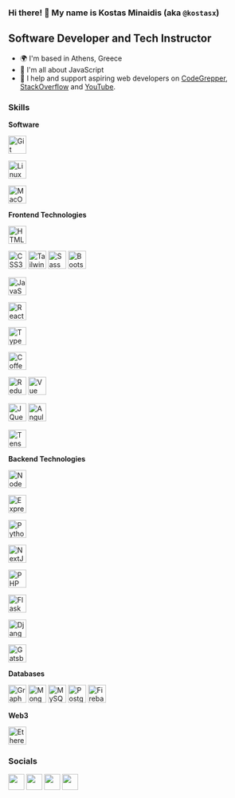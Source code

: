 ### Hi there! 👋 My name is Kostas Minaidis (aka `@kostasx`)

Software Developer and Tech Instructor
--------------------------------------

* 🌍  I'm based in Athens, Greece
* 🧠  I'm all about JavaScript
* 🫶  I help and support aspiring web developers on [CodeGrepper](https://www.grepper.com/profile/kostas-minaidis), [StackOverflow](https://stackoverflow.com/users/4861760/kostas-minaidis) and [YouTube](https://www.youtube.com/@kostas_x).

### Skills

<p><strong>Software</strong></p>

<p align="left">

  <!-- Git -->
  <a href="https://git-scm.com/" target="_blank" rel="noreferrer"><img
      src="https://raw.githubusercontent.com/danielcranney/readme-generator/main/public/icons/skills/git-colored.svg"
      width="36" height="36" alt="Git" />
  </a>

  <!-- Linux -->
  <a href="https://www.linux.org" target="_blank" rel="noreferrer"><img
      src="https://raw.githubusercontent.com/danielcranney/readme-generator/main/public/icons/skills/linux-colored.svg"
      width="36" height="36" alt="Linux" /></a>

  <!-- MacOS -->
  <a href="https://apple.com" target="_blank" rel="noreferrer"><img
      src="https://raw.githubusercontent.com/danielcranney/readme-generator/main/public/icons/skills/macos-colored.svg"
      width="36" height="36" alt="MacOS" /></a>


</p>

<p><strong>Frontend Technologies</strong></p>

<p align="left">

  <a href="https://developer.mozilla.org/en-US/docs/Glossary/HTML5" target="_blank" rel="noreferrer"><img
      src="https://raw.githubusercontent.com/danielcranney/readme-generator/main/public/icons/skills/html5-colored.svg"
      width="36" height="36" alt="HTML5" /></a>

  <a href="https://www.w3.org/TR/CSS/#css" target="_blank" rel="noreferrer"><img
      src="https://raw.githubusercontent.com/danielcranney/readme-generator/main/public/icons/skills/css3-colored.svg"
      width="36" height="36" alt="CSS3" /></a>
  <a href="https://tailwindcss.com/" target="_blank" rel="noreferrer"><img
      src="https://raw.githubusercontent.com/danielcranney/readme-generator/main/public/icons/skills/tailwindcss-colored.svg"
      width="36" height="36" alt="TailwindCSS" /></a>
  <a href="https://sass-lang.com/" target="_blank" rel="noreferrer"><img
      src="https://raw.githubusercontent.com/danielcranney/readme-generator/main/public/icons/skills/sass-colored.svg"
      width="36" height="36" alt="Sass" /></a>
  <a href="https://getbootstrap.com/" target="_blank" rel="noreferrer"><img
      src="https://raw.githubusercontent.com/danielcranney/readme-generator/main/public/icons/skills/bootstrap-colored.svg"
      width="36" height="36" alt="Bootstrap" /></a>

  <a href="https://developer.mozilla.org/en-US/docs/Web/JavaScript" target="_blank" rel="noreferrer"><img
      src="https://raw.githubusercontent.com/danielcranney/readme-generator/main/public/icons/skills/javascript-colored.svg"
      width="36" height="36" alt="JavaScript" /></a>

  <a href="https://reactjs.org/" target="_blank" rel="noreferrer"><img
      src="https://raw.githubusercontent.com/danielcranney/readme-generator/main/public/icons/skills/react-colored.svg"
      width="36" height="36" alt="React" /></a>

  <a href="https://www.typescriptlang.org/" target="_blank" rel="noreferrer"><img
      src="https://raw.githubusercontent.com/danielcranney/readme-generator/main/public/icons/skills/typescript-colored.svg"
      width="36" height="36" alt="TypeScript" /></a>

  <a href="https://coffeescript.org/" target="_blank" rel="noreferrer"><img
      src="https://raw.githubusercontent.com/danielcranney/readme-generator/main/public/icons/skills/coffeescript-colored.svg"
      width="36" height="36" alt="Coffeescript" /></a>

  <a href="https://redux.js.org/" target="_blank" rel="noreferrer"><img
      src="https://raw.githubusercontent.com/danielcranney/readme-generator/main/public/icons/skills/redux-colored.svg"
      width="36" height="36" alt="Redux" /></a>
  <a href="https://vuejs.org/" target="_blank" rel="noreferrer"><img
      src="https://raw.githubusercontent.com/danielcranney/readme-generator/main/public/icons/skills/vuejs-colored.svg"
      width="36" height="36" alt="Vue" /></a>

  <a href="https://jquery.com/" target="_blank" rel="noreferrer"><img
      src="https://raw.githubusercontent.com/danielcranney/readme-generator/main/public/icons/skills/jquery-colored.svg"
      width="36" height="36" alt="JQuery" /></a>
  <a href="https://angular.io/" target="_blank" rel="noreferrer"><img
      src="https://raw.githubusercontent.com/danielcranney/readme-generator/main/public/icons/skills/angularjs-colored.svg"
      width="36" height="36" alt="Angular" /></a>

  <a href="https://www.tensorflow.org/" target="_blank" rel="noreferrer"><img
      src="https://raw.githubusercontent.com/danielcranney/readme-generator/main/public/icons/skills/tensorflow-colored.svg"
      width="36" height="36" alt="TensorFlow" /></a>
</p>

<p><strong>Backend Technologies</strong></p>

<p align="left">

  <a href="https://nodejs.org/en/" target="_blank" rel="noreferrer"><img
      src="https://raw.githubusercontent.com/danielcranney/readme-generator/main/public/icons/skills/nodejs-colored.svg"
      width="36" height="36" alt="NodeJS" /></a>

  <a href="https://expressjs.com/" target="_blank" rel="noreferrer"><img
      src="https://raw.githubusercontent.com/danielcranney/readme-generator/main/public/icons/skills/express-colored.svg"
      width="36" height="36" alt="Express" /></a>

  <a href="https://www.python.org/" target="_blank" rel="noreferrer"><img
      src="https://raw.githubusercontent.com/danielcranney/readme-generator/main/public/icons/skills/python-colored.svg"
      width="36" height="36" alt="Python" />
  </a>

  <a href="https://nextjs.org/docs" target="_blank" rel="noreferrer"><img
      src="https://raw.githubusercontent.com/danielcranney/readme-generator/main/public/icons/skills/nextjs-colored.svg"
      width="36" height="36" alt="NextJs" /></a>

  <a href="https://www.php.net/" target="_blank" rel="noreferrer"><img
      src="https://raw.githubusercontent.com/danielcranney/readme-generator/main/public/icons/skills/php-colored.svg"
      width="36" height="36" alt="PHP" />
  </a>

  <a href="https://flask.palletsprojects.com/en/2.0.x/" target="_blank" rel="noreferrer"><img
      src="https://raw.githubusercontent.com/danielcranney/readme-generator/main/public/icons/skills/flask-colored.svg"
      width="36" height="36" alt="Flask" /></a>

  <a href="https://www.djangoproject.com/" target="_blank" rel="noreferrer"><img
      src="https://raw.githubusercontent.com/danielcranney/readme-generator/main/public/icons/skills/django-colored.svg"
      width="36" height="36" alt="Django" /></a>

  <a href="https://www.gatsbyjs.com/" target="_blank" rel="noreferrer"><img
      src="https://raw.githubusercontent.com/danielcranney/readme-generator/main/public/icons/skills/gatsby-colored.svg"
      width="36" height="36" alt="Gatsby" /></a>

</p>

<p><strong>Databases</strong></p>

<p align="left">
  <a href="https://graphql.org/" target="_blank" rel="noreferrer"><img
      src="https://raw.githubusercontent.com/danielcranney/readme-generator/main/public/icons/skills/graphql-colored.svg"
      width="36" height="36" alt="GraphQL" /></a>
  <a href="https://www.mongodb.com/" target="_blank" rel="noreferrer"><img
      src="https://raw.githubusercontent.com/danielcranney/readme-generator/main/public/icons/skills/mongodb-colored.svg"
      width="36" height="36" alt="MongoDB" /></a>
  <a href="https://www.mysql.com/" target="_blank" rel="noreferrer"><img
      src="https://raw.githubusercontent.com/danielcranney/readme-generator/main/public/icons/skills/mysql-colored.svg"
      width="36" height="36" alt="MySQL" /></a>
  <a href="https://www.postgresql.org/" target="_blank" rel="noreferrer"><img
      src="https://raw.githubusercontent.com/danielcranney/readme-generator/main/public/icons/skills/postgresql-colored.svg"
      width="36" height="36" alt="PostgreSQL" /></a>
  <a href="https://firebase.google.com/" target="_blank" rel="noreferrer"><img
      src="https://raw.githubusercontent.com/danielcranney/readme-generator/main/public/icons/skills/firebase-colored.svg"
      width="36" height="36" alt="Firebase" /></a>

</p>

<p><strong>Web3</strong></p>

<p align="left">

  <!-- Ethereum -->
  <a href="https://ethereum.org/en/" target="_blank" rel="noreferrer"><img
      src="https://raw.githubusercontent.com/danielcranney/readme-generator/main/public/icons/skills/ethereum-colored.svg"
      width="36" height="36" alt="Ethereum" /></a>

</p>

### Socials

<p align="left"> 
  <a href="https://www.github.com/kostasx" target="_blank" rel="noreferrer"><img
      src="https://raw.githubusercontent.com/danielcranney/readme-generator/main/public/icons/socials/github-dark.svg"
      width="32" height="32" /></a> 
  <a href="https://www.linkedin.com/in/kostas-minaidis/" target="_blank"
    rel="noreferrer"><img
      src="https://raw.githubusercontent.com/danielcranney/readme-generator/main/public/icons/socials/linkedin.svg"
      width="32" height="32" /></a> 
  <a href="https://www.twitter.com/kostas_mns" target="_blank" rel="noreferrer"><img
      src="https://raw.githubusercontent.com/danielcranney/readme-generator/main/public/icons/socials/twitter.svg"
      width="32" height="32" /></a> 
  <a href="https://www.youtube.com/@kostas_x" target="_blank"
    rel="noreferrer"><img
      src="https://raw.githubusercontent.com/danielcranney/readme-generator/main/public/icons/socials/youtube.svg"
      width="32" height="32" /></a> 
</p>

